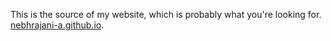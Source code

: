 This is the source of my website, which is probably what you're
looking for. [nebhrajani-a.github.io](https://nebhrajani-a.github.io).
